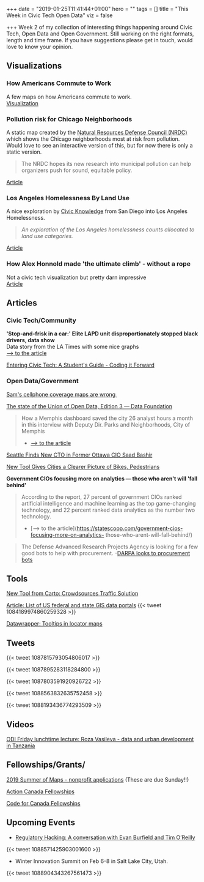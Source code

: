 +++
date = "2019-01-25T11:41:44+01:00"
hero = ""
tags = []
title = "This Week in Civic Tech Open Data"
viz = false

+++
Week 2 of my collection of interesting things happening around Civic Tech, Open Data and Open Government. Still working on the right formats, length and time frame. If you have suggestions please get in touch, would love to know your opinion.  

## Visualizations

### How Americans Commute to Work

A few maps on how Americans commute to work.  
[Visualization](https://www.citylab.com/transportation/2019/01/commuting-to-work-data-car-public-transit-bike/580507/)

### Pollution risk for Chicago Neighborhoods
A static map created by the [Natural Resources Defense Council (NRDC)](https://www.nrdc.org/) which shows the Chicago neighborhoods most at risk from pollution.  
Would love to see an interactive version of this, but for now there is only a static version.  

> The NRDC hopes its new research into municipal pollution can help organizers push for sound, equitable policy.

[Article](https://psmag.com/environment/which-chicago-neighborhoods-are-most-at-risk-from-pollution)

### Los Angeles Homelessness By Land Use
A nice exploration by [Civic Knowledge](https://civicknowledge.com) from San Diego into Los Angeles Homelessness.  
> _An exploration of the Los Angeles homelessness counts allocated to land use categories._

[Article](https://insights.civicknowledge.com/2019/01/los-angeles-homelessness-by-land-use/)

### How Alex Honnold made 'the ultimate climb' - without a rope

Not a civic tech visualization but pretty darn impressive  
[Article](https://on.natgeo.com/2MyCrfD)

## Articles

### Civic Tech/Community
__'Stop-and-frisk in a car:' Elite LAPD unit disproportionately stopped black drivers, data show__  
Data story from the LA Times with some nice graphs  
[--> to the article](https://www.latimes.com/local/lanow/la-me-lapd-traffic-stops-20190124-story.html)

[Entering Civic Tech: A Student's Guide - Coding it Forward](https://blog.codingitforward.com/entering-civic-tech-a-students-guide-be7ac2741f2b)

### Open Data/Government

[Sam's cellphone coverage maps are wrong ](https://www.theregister.co.uk/2019/01/17/vermont_mobile_map/)

[The state of the Union of Open Data, Edition 3 — Data Foundation](https://www.datafoundation.org/the-state-of-the-union-of-open-data-ed-3/)

> How a Memphis dashboard saved the city 26 analyst hours a month in this interview with Deputy Dir. Parks and Neighborhoods, City of Memphis 
> - [--> to the article](https://socrata.com/blog/how-a-memphis-dashboard-saved-the-city-26-analyst-hours-a-month/)

[Seattle Finds New CTO in Former Ottawa CIO Saad Bashir](http://www.govtech.com/people/Seattle-Finds-New-CTO-in-Former-Ottawa-CIO-Saad-Bashir.html)

[New Tool Gives Cities a Clearer Picture of Bikes, Pedestrians](http://www.govtech.com/fs/transportation/New-Tool-Gives-Cities-a-Clearer-Picture-of-Bikes-Pedestrians.html)

__Government CIOs focusing more on analytics — those who aren't will 'fall behind'__  

> According to the report, 27 percent of government CIOs ranked artificial intelligence and machine learning as the top game-changing technology, and 22 percent ranked data analytics as the number two technology.
> - [--> to the article](https://statescoop.com/government-cios-focusing-more-on-analytics-
those-who-arent-will-fall-behind/)

> The Defense Advanced Research Projects Agency is looking for a few good bots to 
help with procurement.
> -[DARPA looks to procurement bots](https://gcn.com/articles/2019/01/24/darpa-rpa.aspx?m=2)

## Tools

[New Tool from Carto: Crowdsources Traffic Solution](https://carto.com/solutions/traffico/?utm_content=83345653&utm_medium=social&utm_source=twitter&hss_channel=tw-241079136)

[Article: List of US federal and state GIS data portals](https://spatialreserves.wordpress.com/2018/01/15/new-working-lists-of-us-federal-and-state-gis-portals/)
{{< tweet 1084189974860259328 >}}

[Datawrapper: Tooltips in locator maps](https://blog.datawrapper.de/weeklychart-locatormaps-tooltips/)

## Tweets

{{< tweet 1087815793054806017 >}}

{{< tweet 1087895283118284800 >}}

{{< tweet 1087803591920926722 >}}

{{< tweet 1088563832635752458 >}}

{{< tweet 1088193436774293509 >}}

## Videos

[ODI Friday lunchtime lecture: Roza Vasileva - data and urban development in Tanzania](https://youtu.be/FQYdksc8W44)

## Fellowships/Grants/

[2019 Summer of Maps - nonprofit applications](https://azavea.forms.fm/2019-summer-of-maps-nonprofit-application/forms/5875) (These are due Sunday!!)

[Action Canada Fellowships](http://www.actioncanada.ca/)

[Code for Canada Fellowships](https://codefor.ca/fellowship/apply-2019/)

## Upcoming Events

* [Regulatory Hacking: A conversation with Evan Burfield and Tim O’Reilly](https://www.eventbrite.com/e/regulatory-hacking-a-conversation-with-evan-burfield-and-tim-oreilly-tickets-55258382309?aff=estw)

{{< tweet 1088571425903001600 >}}

* Winter Innovation Summit on Feb 6-8 in Salt Lake City, Utah.

{{< tweet 1088904343267561473 >}}